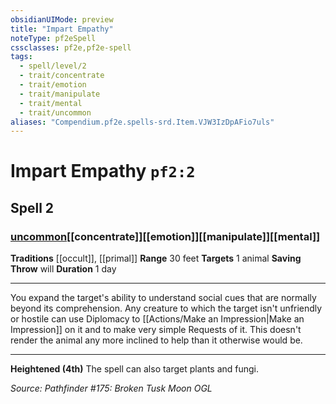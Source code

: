 ```yaml
---
obsidianUIMode: preview
title: "Impart Empathy"
noteType: pf2eSpell
cssclasses: pf2e,pf2e-spell
tags:
  - spell/level/2
  - trait/concentrate
  - trait/emotion
  - trait/manipulate
  - trait/mental
  - trait/uncommon
aliases: "Compendium.pf2e.spells-srd.Item.VJW3IzDpAFio7uls" 
---
```

# Impart Empathy  `pf2:2`  
## Spell 2
### [uncommon](uncommon "Uncommon Rarity Trait")[[concentrate]][[emotion]][[manipulate]][[mental]]
**Traditions** [[occult]], [[primal]]
**Range** 30 feet
**Targets** 1 animal
**Saving Throw**  will
**Duration** 1 day
* * * 
You expand the target's ability to understand social cues that are normally beyond its comprehension. Any creature to which the target isn't unfriendly or hostile can use Diplomacy to [[Actions/Make an Impression|Make an Impression]] on it and to make very simple Requests of it. This doesn't render the animal any more inclined to help than it otherwise would be.

* * *

**Heightened (4th)** The spell can also target plants and fungi.

*Source: Pathfinder #175: Broken Tusk Moon*
*OGL*